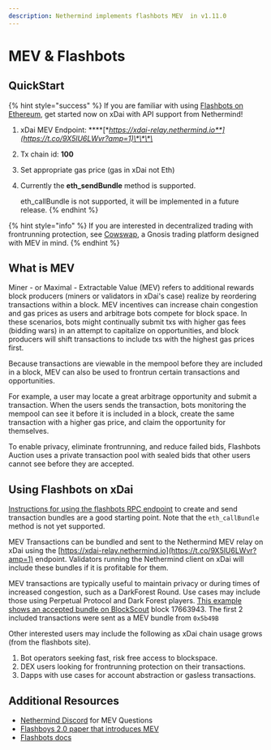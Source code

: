 ```yaml
---
description: Nethermind implements flashbots MEV  in v1.11.0
---
```


# MEV & Flashbots

## QuickStart

{% hint style="success" %}
If you are familiar with using [Flashbots on Ethereum](https://docs.flashbots.net/flashbots-auction/searchers/quick-start/), get started now on xDai with API support from Nethermind!

1. xDai MEV Endpoint: ****[**https://xdai-relay.nethermind.io**](https://t.co/9X5lU6LWvr?amp=1)\*\*\*\*
2. Tx chain id: **100**
3. Set appropriate gas price \(gas in xDai not Eth\)
4.  Currently the **eth\_sendBundle** method is supported. 

    eth\_callBundle is not supported, it will be implemented in a future release.
{% endhint %}

{% hint style="info" %}
If you are interested in decentralized trading with frontrunning protection, see [Cowswap](https://cowswap.exchange/#/swap), a Gnosis trading platform designed with MEV in mind.
{% endhint %}

## What is MEV

Miner - or Maximal - Extractable Value \(MEV\) refers to additional rewards block producers \(miners or validators in xDai's case\) realize by reordering transactions within a block. MEV incentives can increase chain congestion and gas prices as users and arbitrage bots compete for block space. In these scenarios, bots might continually submit txs with higher gas fees \(bidding wars\) in an attempt to capitalize on opportunities, and block producers will shift transactions to include txs with the highest gas prices first.  

Because transactions are viewable in the mempool before they are included in a block, MEV can also be used to frontrun certain transactions and opportunities.

For example, a user may locate a great arbitrage opportunity and submit a transaction. When the users sends the transaction, bots monitoring the mempool can see it before it is included in a block, create the same transaction with a higher gas price, and claim the opportunity for themselves.

To enable privacy, eliminate frontrunning, and reduce failed bids, Flashbots Auction uses a private transaction pool with sealed bids that other users cannot see before they are accepted.  

## Using Flashbots on xDai

[Instructions for using the flashbots RPC endpoint](https://docs.flashbots.net/flashbots-auction/searchers/advanced/rpc-endpoint) to create and send transaction bundles are a good starting point. Note that the `eth_callBundle` method is not yet supported.

MEV Transactions can be bundled and sent to the Nethermind MEV relay on xDai using the [https://xdai-relay.nethermind.io](https://t.co/9X5lU6LWvr?amp=1) endpoint. Validators running the Nethermind client on xDai will include these bundles if it is profitable for them. 

MEV transactions are typically useful to maintain privacy or during times of increased congestion, such as a DarkForest Round. Use cases may include those using Perpetual Protocol and Dark Forest players. [This example shows an accepted bundle on BlockScout](https://blockscout.com/xdai/mainnet/blocks/17663943/transactions) block 17663943. The first 2 included transactions were sent as a MEV bundle from `0x5b49B`

Other interested users may include the following as xDai chain usage grows \(from the flashbots site\).

1. Bot operators seeking fast, risk free access to blockspace.
2. DEX users looking for frontrunning protection on their transactions.
3. Dapps with use cases for account abstraction or gasless transactions.

## Additional Resources

* [Nethermind Discord](https://discord.com/invite/PaCMRFdvWT) for MEV Questions
* [Flashboys 2.0 paper that introduces MEV](https://ieeexplore.ieee.org/document/9152675)
* [Flashbots docs](https://docs.flashbots.net/)


